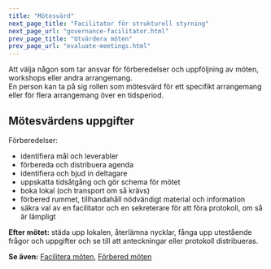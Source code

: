 ```yaml
---
title: "Mötesvärd"
next_page_title: "Facilitator för strukturell styrning"
next_page_url: "governance-facilitator.html"
prev_page_title: "Utvärdera möten"
prev_page_url: "evaluate-meetings.html"
---
```



<div class="card summary"><div class="card-body">Att välja någon som tar ansvar för förberedelser och uppföljning av möten, workshops eller andra arrangemang.
</div></div>
En person kan ta på sig rollen som mötesvärd för ett specifikt arrangemang eller för flera arrangemang över en tidsperiod.

## Mötesvärdens uppgifter

Förberedelser:

- identifiera mål och leverabler
- förbereda och distribuera agenda
- identifiera och bjud in deltagare
- uppskatta tidsåtgång och gör schema för mötet
- boka lokal (och transport om så krävs)
- förbered rummet, tillhandahåll nödvändigt material och information
- säkra val av en facilitator och en sekreterare för att föra protokoll, om så är lämpligt

**Efter mötet:** städa upp lokalen, återlämna nycklar, fånga upp utestående frågor och uppgifter och se till att anteckningar eller protokoll distribueras.

**Se även:** [Facilitera möten](facilitate-meetings.html), [Förbered möten](prepare-for-meetings.html)